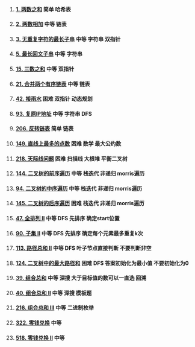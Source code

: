 1.  ####  [1. 两数之和](https://leetcode-cn.com/problems/two-sum/) 简单 哈希表

2.  #### [2. 两数相加](https://leetcode-cn.com/problems/add-two-numbers/) 中等 链表

3.  #### [3. 无重复字符的最长子串](https://leetcode-cn.com/problems/longest-substring-without-repeating-characters/) 中等 字符串 双指针

4.  #### [5. 最长回文子串](https://leetcode-cn.com/problems/longest-palindromic-substring/) 中等  字符串

5.  #### [15. 三数之和](https://leetcode-cn.com/problems/3sum/) 中等 双指针

6.  #### [21. 合并两个有序链表](https://leetcode-cn.com/problems/merge-two-sorted-lists/) 中等 链表

7.  #### [42. 接雨水](https://leetcode-cn.com/problems/trapping-rain-water/) 困难 双指针 动态规划

8.  #### [93. 复原IP地址](https://leetcode-cn.com/problems/restore-ip-addresses/) 中等 字符串 DFS

9.  #### [206. 反转链表](https://leetcode-cn.com/problems/reverse-linked-list/) 简单 链表

10.  #### [149. 直线上最多的点数](https://leetcode-cn.com/problems/max-points-on-a-line/) 困难 数学 最大公约数

11.  #### [218. 天际线问题](https://leetcode-cn.com/problems/the-skyline-problem/) 困难 扫描线 大根堆 平衡二叉树

12.  #### [144. 二叉树的前序遍历](https://leetcode-cn.com/problems/binary-tree-preorder-traversal/) 中等  栈迭代 非递归 morris遍历

13.  #### [94. 二叉树的中序遍历](https://leetcode-cn.com/problems/binary-tree-inorder-traversal/) 中等 栈迭代 非递归 morris遍历

14.  #### [145. 二叉树的后序遍历](https://leetcode-cn.com/problems/binary-tree-postorder-traversal/) 困难 栈迭代 非递归 morris遍历

15.  #### [47. 全排列 II](https://leetcode-cn.com/problems/permutations-ii/) 中等 DFS 先排序 确定start位置 

16.  #### [90. 子集 II](https://leetcode-cn.com/problems/subsets-ii/)  中等 DFS 先排序 确定每个元素最多重复k次

17.  #### [113. 路径总和 II](https://leetcode-cn.com/problems/path-sum-ii/) 中等 DFS 叶子节点直接判断 不要判断非空

19.  #### [124. 二叉树中的最大路径和](https://leetcode-cn.com/problems/binary-tree-maximum-path-sum/) 困难 DFS 答案初始化为最小值 不要初始化为0

19.  #### [39. 组合总和](https://leetcode-cn.com/problems/combination-sum/) 中等 深搜 大于目标值的数可以一直选 回溯

20.  #### [40. 组合总和 II](https://leetcode-cn.com/problems/combination-sum-ii/) 中等 深搜 模板题

21.  #### [216. 组合总和 III](https://leetcode-cn.com/problems/combination-sum-iii/) 中等 二进制枚举

22.  #### [322. 零钱兑换](https://leetcode-cn.com/problems/coin-change/) 中等

23.  #### [518. 零钱兑换 II](https://leetcode-cn.com/problems/coin-change-2/) 中等

